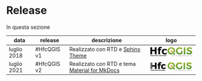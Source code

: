 # Release

In questa sezione 

data         | release      | descrizione | logo
-------------|--------------|-------------|------
luglio 2018  | #HfcQGIS v1  | Realizzato con RTD e [Sphinx Theme](https://github.com/rtfd/sphinx_rtd_theme) | <a href="http://hfcqgis.opendatasicilia.it/it/latest/" target="_blank"><img src="../img/logo_hfc_00.png" alt="#HfcQGIS v1"  width="200" class="immagonobox" title="#HfcQGIS v1"></a>
luglio 2021  | #HfcQGIS v2  | Realizzato con RTD e tema [Material for MkDocs](https://squidfunk.github.io/mkdocs-material/) | <a href="https://hfcqgis-md.readthedocs.io/it/latest/" target="_blank"><img src="../img/logo_hfc_home.png" alt="#HfcQGIS v2"  width="200" class="immagonobox" title="#HfcQGIS v2"></a>

